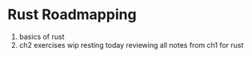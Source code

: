 # Rust Roadmapping
1. basics of rust
2. ch2 exercises wip
resting today
reviewing all notes from ch1 for rust
